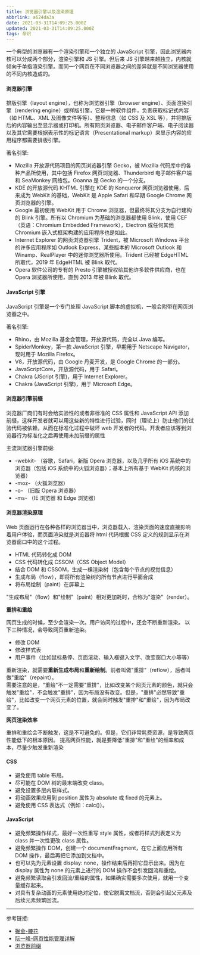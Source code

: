 ```yaml
---
title: 浏览器引擎以及渲染原理
abbrlink: a624da3a
date: 2021-03-31T14:09:25.000Z
updated: 2021-03-31T14:09:25.000Z
tags: 杂识
---
```


一个典型的浏览器有一个渲染引擎和一个独立的 JavaScript 引擎，因此浏览器内核可以分成两个部分，渲染引擎和 JS 引擎。但后来 JS 引擎越来越独立，内核就倾向于单指渲染引擎。而同一个网页在不同浏览器之间的差异就是不同浏览器使用的不同内核造成的。

<!--more-->

#### 浏览器引擎

排版引擎（layout engine），也称为浏览器引擎（browser engine）、页面渲染引擎（rendering engine）或样版引擎，它是一种软件组件，负责获取标记式内容（如 HTML、XML 及图像文件等等）、整理信息（如 CSS 及 XSL 等），并将排版后的内容输出至显示器或打印机。所有网页浏览器、电子邮件客户端、电子阅读器以及其它需要根据表示性的标记语言（Presentational markup）来显示内容的应用程序都需要排版引擎。

著名引擎:

- Mozilla 开放源代码项目的网页浏览器引擎 Gecko，被 Mozilla 代码库中的各种产品所使用，其中包括 Firefox 网页浏览器、Thunderbird 电子邮件客户端和 SeaMonkey 网络包。Goanna 是 Gecko 的一个分支。
- KDE 的开放源代码 KHTML 引擎在 KDE 的 Konqueror 网页浏览器使用，后来成为 WebKit 的基础，WebKit 是 Apple Safari 和早期 Google Chrome 网页浏览器的引擎。
- Google 最初使用 WebKit 用于 Chrome 浏览器，但最终将其分支为自行建构的 Blink 引擎。所有以 Chromium 为基础的浏览器都使用 Blink，使用 CEF（英语：Chromium Embedded Framework），Electron 或任何其他 Chromium 嵌入式框架构建的应用程序也是如此。
- Internet Explorer 的网页浏览器引擎 Trident，被 Microsoft Windows 平台的许多应用程序如 Outlook Express、某些版本的 Microsoft Outlook 和 Winamp、RealPlayer 中的迷你浏览器所使用。Trident 已经被 EdgeHTML 所取代，2019 年 EdgeHTML 被 Blink 取代。
- Opera 软件公司的专有的 Presto 引擎被授权给其他许多软件供应商，也在 Opera 浏览器所使用，直到 2013 年被 Blink 取代。

#### JavaScript 引擎

JavaScript 引擎是一个专门处理 JavaScript 脚本的虚拟机，一般会附带在网页浏览器之中。

著名引擎:

- Rhino，由 Mozilla 基金会管理，开放源代码，完全以 Java 编写。
- SpiderMonkey，第一款 JavaScript 引擎，早期用于 Netscape Navigator，现时用于 Mozilla Firefox。
- V8，开放源代码，由 Google 丹麦开发，是 Google Chrome 的一部分。
- JavaScriptCore，开放源代码，用于 Safari。
- Chakra (JScript 引擎)，用于 Internet Explorer。
- Chakra (JavaScript 引擎)，用于 Microsoft Edge。

#### 浏览器引擎前缀

浏览器厂商们有时会给实验性的或者非标准的 CSS 属性和 JavaScript API 添加前缀，这样开发者就可以用这些新的特性进行试验，同时（理论上）防止他们的试验代码被依赖，从而在标准化过程中破坏 web 开发者的代码。开发者应该等到浏览器行为标准化之后再使用未加前缀的属性

主流浏览器引擎前缀:

- -webkit- （谷歌，Safari，新版 Opera 浏览器，以及几乎所有 iOS 系统中的浏览器（包括 iOS 系统中的火狐浏览器）；基本上所有基于 WebKit 内核的浏览器）
- -moz- （火狐浏览器）
- -o- （旧版 Opera 浏览器）
- -ms- （IE 浏览器 和 Edge 浏览器）

#### 浏览器渲染原理

Web 页面运行在各种各样的浏览器当中，浏览器载入、渲染页面的速度直接影响着用户体验，而页面渲染就是浏览器将 html 代码根据 CSS 定义的规则显示在浏览器窗口中的这个过程。

- HTML 代码转化成 DOM
- CSS 代码转化成 CSSOM（CSS Object Model）
- 结合 DOM 和 CSSOM，生成一棵渲染树（包含每个节点的视觉信息）
- 生成布局（flow），即将所有渲染树的所有节点进行平面合成
- 将布局绘制（paint）在屏幕上

"生成布局"（flow）和"绘制"（paint）相对更加耗时，合称为"渲染"（render）。

**重排和重绘**

网页生成的时候，至少会渲染一次。用户访问的过程中，还会不断重新渲染。
以下三种情况，会导致网页重新渲染。

- 修改 DOM
- 修改样式表
- 用户事件（比如鼠标悬停、页面滚动、输入框键入文字、改变窗口大小等等）

重新渲染，就需要**重新生成布局**和**重新绘制**。前者叫做"重排"（reflow），后者叫做"重绘"（repaint）。  
需要注意的是，"重绘"不一定需要"重排"，比如改变某个网页元素的颜色，就只会触发"重绘"，不会触发"重排"，因为布局没有改变。但是，"重排"必然导致"重绘"，比如改变一个网页元素的位置，就会同时触发"重排"和"重绘"，因为布局改变了。

**网页渲染效率**

重排和重绘会不断触发，这是不可避免的。但是，它们非常耗费资源，是导致网页性能低下的根本原因。
提高网页性能，就是要降低"重排"和"重绘"的频率和成本，尽量少触发重新渲染

#### CSS

- 避免使用 table 布局。
- 尽可能在 DOM 树的最末端改变 class。
- 避免设置多层内联样式。
- 将动画效果应用到 position 属性为 absolute 或 fixed 的元素上。
- 避免使用 CSS 表达式（例如：calc()）。

#### JavaScript

- 避免频繁操作样式，最好一次性重写 style 属性，或者将样式列表定义为 class 并一次性更改 class 属性。
- 避免频繁操作 DOM，创建一个 documentFragment，在它上面应用所有 DOM 操作，最后再把它添加到文档中。
- 也可以先为元素设置 display: none，操作结束后再把它显示出来。因为在 display 属性为 none 的元素上进行的 DOM 操作不会引发回流和重绘。
- 避免频繁读取会引发回流/重绘的属性，如果确实需要多次使用，就用一个变量缓存起来。
- 对具有复杂动画的元素使用绝对定位，使它脱离文档流，否则会引起父元素及后续元素频繁回流。

---

参考链接:

- [掘金-腰花](https://juejin.cn/post/6844903569087266823)
- [阮一峰-网页性能管理详解](https://www.ruanyifeng.com/blog/2015/09/web-page-performance-in-depth.html)
- [浏览器前缀](https://developer.mozilla.org/zh-CN/docs/Glossary/Vendor_Prefix)
